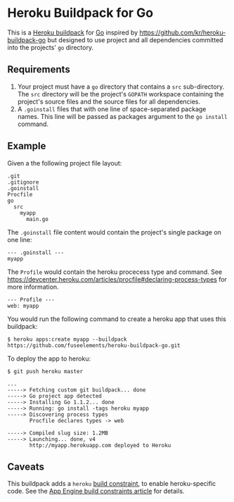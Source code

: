 # Heroku Buildpack for Go

This is a [Heroku buildpack][buildpack] for [Go][go] inspired by
<https://github.com/kr/heroku-buildpack-go> but designed to use project and all
dependencies committed into the projects' `go` directory.

## Requirements

1. Your project must have a `go` directory that contains a `src` sub-directory. The
   `src` directory will be the project's `GOPATH` workspace containing the
   project's
source files and the source files for all dependencies.
2. A `.goinstall` files that with one line of space-separated package names.
   This line will be passed as packages argument to the `go install` command.

## Example

Given a the following project file layout:

    .git
    .gitignore
    .goinstall
    Procfile
    go
      src
        myapp
          main.go

The `.goinstall` file content would contain the project's single package on one line:

    --- .goinstall ---
    myapp


The `Profile` would contain the heroku procecess type and command. See
<https://devcenter.heroku.com/articles/procfile#declaring-process-types> for
more information.

    --- Profile ---
    web: myapp

You would run the following command to create a heroku app that uses this
buildpack:

    $ heroku apps:create myapp --buildpack https://github.com/fuseelements/heroku-buildpack-go.git

To deploy the app to heroku:

    $ git push heroku master

    ...
    -----> Fetching custom git buildpack... done
    -----> Go project app detected
    -----> Installing Go 1.1.2... done
    -----> Running: go install -tags heroku myapp
    -----> Discovering process types
           Procfile declares types -> web

    -----> Compiled slug size: 1.2MB
    -----> Launching... done, v4
           http://myapp.herokuapp.com deployed to Heroku

## Caveats

This buildpack adds a `heroku` [build constraint][build-constraint], to enable
heroku-specific code. See the [App Engine build constraints
article][app-engine-build-constraints]
for details.

[go]: http://golang.org/
[buildpack]: http://devcenter.heroku.com/articles/buildpacks
[build-constraint]: http://golang.org/pkg/go/build/
[app-engine-build-constraints]: http://blog.golang.org/2013/01/the-app-engine-sdk-and-workspaces-gopath.html
